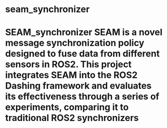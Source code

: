 # seam_synchronizer
# SEAM_synchronizer SEAM is a novel message synchronization policy designed to fuse data from different sensors in ROS2. This project integrates SEAM into the ROS2 Dashing framework and evaluates its effectiveness through a series of experiments, comparing it to traditional ROS2 synchronizers
